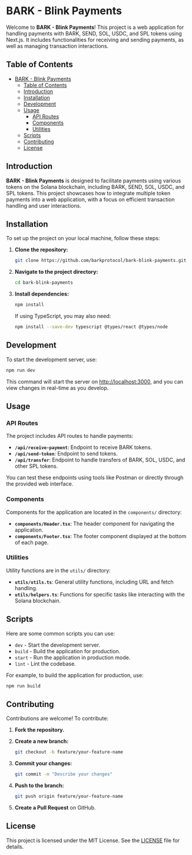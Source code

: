 # BARK - Blink Payments

Welcome to **BARK - Blink Payments**! This project is a web application for handling payments with BARK, SEND, SOL, USDC, and SPL tokens using Next.js. It includes functionalities for receiving and sending payments, as well as managing transaction interactions.

## Table of Contents

- [BARK - Blink Payments](#bark---blink-payments)
  - [Table of Contents](#table-of-contents)
  - [Introduction](#introduction)
  - [Installation](#installation)
  - [Development](#development)
  - [Usage](#usage)
    - [API Routes](#api-routes)
    - [Components](#components)
    - [Utilities](#utilities)
  - [Scripts](#scripts)
  - [Contributing](#contributing)
  - [License](#license)

## Introduction

**BARK - Blink Payments** is designed to facilitate payments using various tokens on the Solana blockchain, including BARK, SEND, SOL, USDC, and SPL tokens. This project showcases how to integrate multiple token payments into a web application, with a focus on efficient transaction handling and user interactions.

## Installation

To set up the project on your local machine, follow these steps:

1. **Clone the repository:**

   ```sh
   git clone https://github.com/barkprotocol/bark-blink-payments.git
   ```

2. **Navigate to the project directory:**

   ```sh
   cd bark-blink-payments
   ```

3. **Install dependencies:**

   ```sh
   npm install
   ```

   If using TypeScript, you may also need:

   ```sh
   npm install --save-dev typescript @types/react @types/node
   ```

## Development

To start the development server, use:

```sh
npm run dev
```

This command will start the server on [http://localhost:3000](http://localhost:3000), and you can view changes in real-time as you develop.

## Usage

### API Routes

The project includes API routes to handle payments:

- **`/api/receive-payment`**: Endpoint to receive BARK tokens.
- **`/api/send-token`**: Endpoint to send tokens.
- **`/api/transfer`**: Endpoint to handle transfers of BARK, SOL, USDC, and other SPL tokens.

You can test these endpoints using tools like Postman or directly through the provided web interface.

### Components

Components for the application are located in the `components/` directory:

- **`components/Header.tsx`**: The header component for navigating the application.
- **`components/Footer.tsx`**: The footer component displayed at the bottom of each page.

### Utilities

Utility functions are in the `utils/` directory:

- **`utils/utils.ts`**: General utility functions, including URL and fetch handling.
- **`utils/helpers.ts`**: Functions for specific tasks like interacting with the Solana blockchain.

## Scripts

Here are some common scripts you can use:

- `dev` - Start the development server.
- `build` - Build the application for production.
- `start` - Run the application in production mode.
- `lint` - Lint the codebase.

For example, to build the application for production, use:

```sh
npm run build
```

## Contributing

Contributions are welcome! To contribute:

1. **Fork the repository.**
2. **Create a new branch:**

   ```sh
   git checkout -b feature/your-feature-name
   ```

3. **Commit your changes:**

   ```sh
   git commit -m "Describe your changes"
   ```

4. **Push to the branch:**

   ```sh
   git push origin feature/your-feature-name
   ```

5. **Create a Pull Request** on GitHub.

## License

This project is licensed under the MIT License. See the [LICENSE](LICENSE) file for details.
